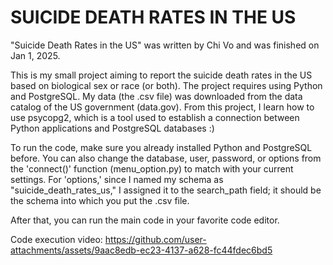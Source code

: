 # SUICIDE DEATH RATES IN THE US 

"Suicide Death Rates in the US" was written by Chi Vo and was finished on Jan 1, 2025.

This is my small project aiming to report the suicide death rates in the US based on biological sex or race (or both). The project requires using Python and PostgreSQL. My data (the .csv file) was downloaded from the data catalog of the US government (data.gov). From this project, I learn how to use psycopg2, which is a tool used to establish a connection between Python applications and PostgreSQL databases :)

To run the code, make sure you already installed Python and PostgreSQL before. You can also change the database, user, password, or options from the 'connect()' function (menu_option.py) to match with your current settings. For 'options,' since I named my schema as "suicide_death_rates_us," I assigned it to the search_path field; it should be the schema into which you put the .csv file. 

After that, you can run the main code in your favorite code editor. 

Code execution video:
https://github.com/user-attachments/assets/9aac8edb-ec23-4137-a628-fc44fdec6bd5

